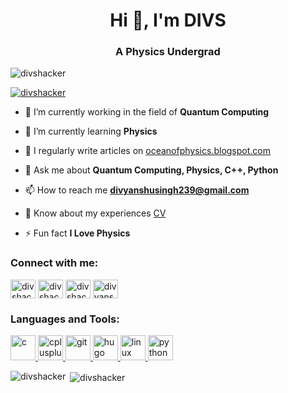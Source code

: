 <h1 align="center">Hi 👋, I'm DIVS</h1>
<h3 align="center">A Physics Undergrad</h3>

<p align="left"> <img src="https://komarev.com/ghpvc/?username=divshacker&label=Profile%20views&color=0e75b6&style=plastic" alt="divshacker" /> </p>

<p align="left"> <a href="https://twitter.com/divshacker" target="blank"><img src="https://img.shields.io/twitter/follow/divshacker?logo=twitter&style=for-the-badge" alt="divshacker" /></a> </p>

- 🔭 I’m currently working in the field of **Quantum Computing**

- 🌱 I’m currently learning **Physics**

- 📝 I regularly write articles on [oceanofphysics.blogspot.com](oceanofphysics.blogspot.com)

- 💬 Ask me about **Quantum Computing, Physics, C++, Python**

- 📫 How to reach me **divyanshusingh239@gmail.com**

- 📄 Know about my experiences [CV](https://bit.ly/2W2jlnE)

- ⚡ Fun fact **I Love Physics**

<h3 align="left">Connect with me:</h3>
<p align="left">
<a href="https://dev.to/divshacker" target="blank"><img align="center" src="https://cdn.jsdelivr.net/npm/simple-icons@3.0.1/icons/dev-dot-to.svg" alt="divshacker" height="30" width="40" /></a>
<a href="https://twitter.com/divshacker" target="blank"><img align="center" src="https://cdn.jsdelivr.net/npm/simple-icons@3.0.1/icons/twitter.svg" alt="divshacker" height="30" width="40" /></a>
<a href="https://linkedin.com/in/divshacker" target="blank"><img align="center" src="https://cdn.jsdelivr.net/npm/simple-icons@3.0.1/icons/linkedin.svg" alt="divshacker" height="30" width="40" /></a>
<a href="https://www.hackerearth.com/@divyanshu100" target="blank"><img align="center" src="https://cdn.jsdelivr.net/npm/simple-icons@3.0.1/icons/hackerearth.svg" alt="divyanshu100" height="30" width="40" /></a>
</p>

<h3 align="left">Languages and Tools:</h3>
<p align="left"> <a href="https://www.cprogramming.com/" target="_blank"> <img src="https://devicons.github.io/devicon/devicon.git/icons/c/c-original.svg" alt="c" width="40" height="40"/> </a> <a href="https://www.w3schools.com/cpp/" target="_blank"> <img src="https://devicons.github.io/devicon/devicon.git/icons/cplusplus/cplusplus-original.svg" alt="cplusplus" width="40" height="40"/> </a> <a href="https://git-scm.com/" target="_blank"> <img src="https://www.vectorlogo.zone/logos/git-scm/git-scm-icon.svg" alt="git" width="40" height="40"/> </a> <a href="https://gohugo.io/" target="_blank"> <img src="https://api.iconify.design/logos-hugo.svg" alt="hugo" width="40" height="40"/> </a> <a href="https://www.linux.org/" target="_blank"> <img src="https://devicons.github.io/devicon/devicon.git/icons/linux/linux-original.svg" alt="linux" width="40" height="40"/> </a> <a href="https://www.python.org" target="_blank"> <img src="https://devicons.github.io/devicon/devicon.git/icons/python/python-original.svg" alt="python" width="40" height="40"/> </a> </p>

<p><img align="left" src="https://github-readme-stats.vercel.app/api/top-langs?username=divshacker&show_icons=true&theme=dark&locale=en&layout=compact" alt="divshacker" /></p>

<p>&nbsp;<img align="center" src="https://github-readme-stats.vercel.app/api?username=divshacker&show_icons=true&theme=dark&locale=en" alt="divshacker" /></p>
